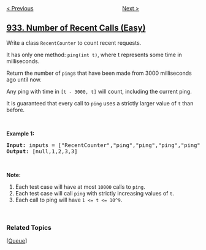 <!--|This file generated by command(leetcode description); DO NOT EDIT.    |-->
<!--+----------------------------------------------------------------------+-->
<!--|@author    openset <openset.wang@gmail.com>                           |-->
<!--|@link      https://github.com/openset                                 |-->
<!--|@home      https://github.com/tonymontaro/leetcode-hints                        |-->
<!--+----------------------------------------------------------------------+-->

[< Previous](https://github.com/tonymontaro/leetcode-hints/tree/master/problems/beautiful-array "Beautiful Array")
　　　　　　　　　　　　　　　　
[Next >](https://github.com/tonymontaro/leetcode-hints/tree/master/problems/shortest-bridge "Shortest Bridge")

## [933. Number of Recent Calls (Easy)](https://leetcode.com/problems/number-of-recent-calls "最近的请求次数")

<p>Write a class <code>RecentCounter</code> to count recent requests.</p>

<p>It has only one method:&nbsp;<code>ping(int t)</code>, where t represents some time in milliseconds.</p>

<p>Return the number of <code>ping</code>s that have been made from 3000 milliseconds ago until now.</p>

<p>Any ping with time in <code>[t - 3000, t]</code> will count, including the current ping.</p>

<p>It is guaranteed that every call to <code>ping</code> uses a strictly larger value of&nbsp;<code>t</code> than before.</p>

<p>&nbsp;</p>

<p><strong>Example 1:</strong></p>

<pre>
<strong>Input: </strong>inputs = <span id="example-input-1-1">[&quot;RecentCounter&quot;,&quot;ping&quot;,&quot;ping&quot;,&quot;ping&quot;,&quot;ping&quot;]</span>, inputs = <span id="example-input-1-2">[[],[1],[100],[3001],[3002]]</span>
<strong>Output: </strong><span id="example-output-1">[null,1,2,3,3]</span></pre>

<p>&nbsp;</p>

<p><strong>Note:</strong></p>

<ol>
	<li>Each test case will have at most <code>10000</code> calls to <code>ping</code>.</li>
	<li>Each test case will call&nbsp;<code>ping</code> with strictly increasing values of <code>t</code>.</li>
	<li>Each call to ping will have <code>1 &lt;= t &lt;= 10^9</code>.</li>
</ol>

<div>
<p>&nbsp;</p>
</div>

### Related Topics
  [[Queue](https://github.com/tonymontaro/leetcode-hints/tree/master/tag/queue/README.md)]
